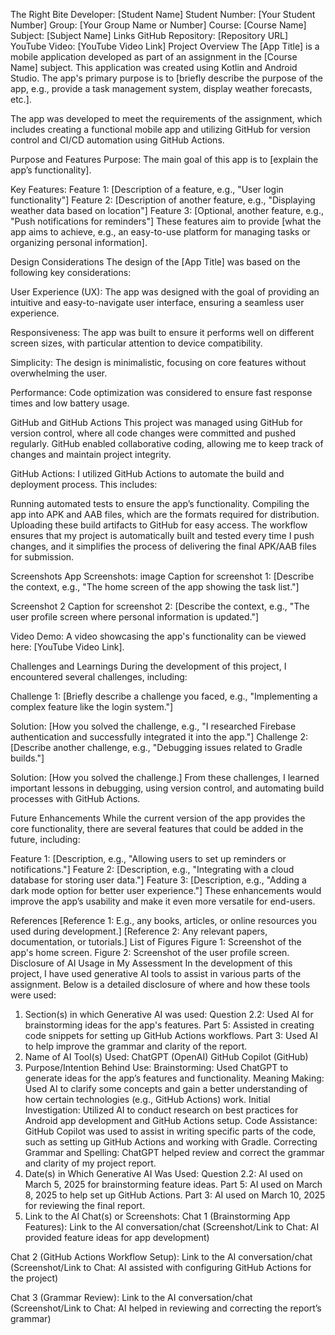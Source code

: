 The Right Bite
Developer: [Student Name]
Student Number: [Your Student Number]
Group: [Your Group Name or Number]
Course: [Course Name]
Subject: [Subject Name]
Links
GitHub Repository: [Repository URL]
YouTube Video: [YouTube Video Link]
Project Overview
The [App Title] is a mobile application developed as part of an assignment in the [Course Name] subject. This application was created using Kotlin and Android Studio. The app's primary purpose is to [briefly describe the purpose of the app, e.g., provide a task management system, display weather forecasts, etc.].

The app was developed to meet the requirements of the assignment, which includes creating a functional mobile app and utilizing GitHub for version control and CI/CD automation using GitHub Actions.

Purpose and Features
Purpose:
The main goal of this app is to [explain the app’s functionality].

Key Features:
Feature 1: [Description of a feature, e.g., "User login functionality"]
Feature 2: [Description of another feature, e.g., "Displaying weather data based on location"]
Feature 3: [Optional, another feature, e.g., "Push notifications for reminders"]
These features aim to provide [what the app aims to achieve, e.g., an easy-to-use platform for managing tasks or organizing personal information].

Design Considerations
The design of the [App Title] was based on the following key considerations:

User Experience (UX): The app was designed with the goal of providing an intuitive and easy-to-navigate user interface, ensuring a seamless user experience.

Responsiveness: The app was built to ensure it performs well on different screen sizes, with particular attention to device compatibility.

Simplicity: The design is minimalistic, focusing on core features without overwhelming the user.

Performance: Code optimization was considered to ensure fast response times and low battery usage.

GitHub and GitHub Actions
This project was managed using GitHub for version control, where all code changes were committed and pushed regularly. GitHub enabled collaborative coding, allowing me to keep track of changes and maintain project integrity.

GitHub Actions:
I utilized GitHub Actions to automate the build and deployment process. This includes:

Running automated tests to ensure the app’s functionality.
Compiling the app into APK and AAB files, which are the formats required for distribution.
Uploading these build artifacts to GitHub for easy access.
The workflow ensures that my project is automatically built and tested every time I push changes, and it simplifies the process of delivering the final APK/AAB files for submission.

Screenshots
App Screenshots:
image Caption for screenshot 1: [Describe the context, e.g., "The home screen of the app showing the task list."]

Screenshot 2 Caption for screenshot 2: [Describe the context, e.g., "The user profile screen where personal information is updated."]

Video Demo:
A video showcasing the app's functionality can be viewed here: [YouTube Video Link].

Challenges and Learnings
During the development of this project, I encountered several challenges, including:

Challenge 1: [Briefly describe a challenge you faced, e.g., "Implementing a complex feature like the login system."]

Solution: [How you solved the challenge, e.g., "I researched Firebase authentication and successfully integrated it into the app."]
Challenge 2: [Describe another challenge, e.g., "Debugging issues related to Gradle builds."]

Solution: [How you solved the challenge.]
From these challenges, I learned important lessons in debugging, using version control, and automating build processes with GitHub Actions.

Future Enhancements
While the current version of the app provides the core functionality, there are several features that could be added in the future, including:

Feature 1: [Description, e.g., "Allowing users to set up reminders or notifications."]
Feature 2: [Description, e.g., "Integrating with a cloud database for storing user data."]
Feature 3: [Description, e.g., "Adding a dark mode option for better user experience."]
These enhancements would improve the app’s usability and make it even more versatile for end-users.

References
[Reference 1: E.g., any books, articles, or online resources you used during development.]
[Reference 2: Any relevant papers, documentation, or tutorials.]
List of Figures
Figure 1: Screenshot of the app's home screen.
Figure 2: Screenshot of the user profile screen.
Disclosure of AI Usage in My Assessment
In the development of this project, I have used generative AI tools to assist in various parts of the assignment. Below is a detailed disclosure of where and how these tools were used:

1. Section(s) in which Generative AI was used:
Question 2.2: Used AI for brainstorming ideas for the app's features.
Part 5: Assisted in creating code snippets for setting up GitHub Actions workflows.
Part 3: Used AI to help improve the grammar and clarity of the report.
2. Name of AI Tool(s) Used:
ChatGPT (OpenAI)
GitHub Copilot (GitHub)
3. Purpose/Intention Behind Use:
Brainstorming: Used ChatGPT to generate ideas for the app’s features and functionality.
Meaning Making: Used AI to clarify some concepts and gain a better understanding of how certain technologies (e.g., GitHub Actions) work.
Initial Investigation: Utilized AI to conduct research on best practices for Android app development and GitHub Actions setup.
Code Assistance: GitHub Copilot was used to assist in writing specific parts of the code, such as setting up GitHub Actions and working with Gradle.
Correcting Grammar and Spelling: ChatGPT helped review and correct the grammar and clarity of my project report.
4. Date(s) in Which Generative AI Was Used:
Question 2.2: AI used on March 5, 2025 for brainstorming feature ideas.
Part 5: AI used on March 8, 2025 to help set up GitHub Actions.
Part 3: AI used on March 10, 2025 for reviewing the final report.
5. Link to the AI Chat(s) or Screenshots:
Chat 1 (Brainstorming App Features): Link to the AI conversation/chat
(Screenshot/Link to Chat: AI provided feature ideas for app development)

Chat 2 (GitHub Actions Workflow Setup): Link to the AI conversation/chat
(Screenshot/Link to Chat: AI assisted with configuring GitHub Actions for the project)

Chat 3 (Grammar Review): Link to the AI conversation/chat
(Screenshot/Link to Chat: AI helped in reviewing and correcting the report’s grammar)

